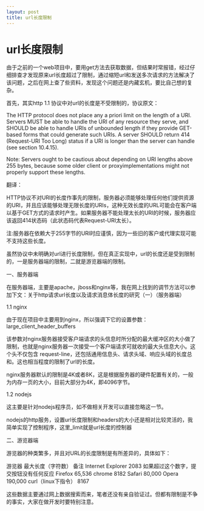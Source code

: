 ```yaml
---
layout: post
title: url长度限制
---
```

    
# url长度限制

由于之前的一个web项目中，要用get方法去获取数据，但结果时常报错，经过仔细排查才发现原来url长度超过了限制，通过缩短url和发送多次请求的方法解决了该问题，之后在网上查了些资料，发现这个问题还是内藏玄机，要比自己想的复杂。

首先，其实http 1.1 协议中对url的长度是不受限制的，协议原文：

The HTTP protocol does not place any a priori limit on the length of a URI. Servers MUST be able to handle the URI of any resource they serve, and SHOULD be able to handle URIs of unbounded length if they provide GET-based forms that could generate such URIs. A server SHOULD return 414 (Request-URI Too Long) status if a URI is longer than the server can handle (see section 10.4.15).

Note: Servers ought to be cautious about depending on URI lengths above 255 bytes, because some older client or proxyimplementations might not properly support these lengths.

翻译：

HTTP协议不对URI的长度作事先的限制，服务器必须能够处理任何他们提供资源的URI，并且应该能够处理无限长度的URIs，这种无效长度的URL可能会在客户端以基于GET方式的请求时产生。如果服务器不能处理太长的URI的时候，服务器应该返回414状态码（此状态码代表Request-URI太长）。

注:服务器在依赖大于255字节的URI时应谨慎，因为一些旧的客户或代理实现可能不支持这些长度。

虽然协议中未明确对url进行长度限制，但在真正实现中，url的长度还是受到限制的，一是服务器端的限制，二就是游览器端的限制。

一、服务器端

在服务器端，主要是apache，jboss和nginx等，我在网上找到的调节方法可以参加下文：关于http请求url长度以及请求消息体长度的研究（一）（服务器端）

1.1 nginx

由于现在项目中主要用到nginx，所以强调下它的设置参数：large_client_header_buffers

该参数对nginx服务器接受客户端请求的头信息时所分配的最大缓冲区的大小做了限制，也就是nginx服务器一次接受一个客户端请求可就收的最大头信息大小。这个头不仅包含 request-line，还包括通用信息头、请求头域、响应头域的长度总和。这也相当程度的限制了url的长度。

nginx服务器默认的限制是4K或者8K，这是根据服务器的硬件配置有关的，一般为内存一页的大小，目前大部分为4K，即4096字节。



1.2 nodejs

这主要是针对nodejs程序员，如不做相关开发可以直接忽略这一节。

nodejs的http服务，设置url长度限制和headers的大小还是相对比较灵活的，我简单实现了控制程序，这里_limit就是url长度的控制器

二、游览器端

游览器的种类繁多，并且对URL的长度限制是有所差异的，具体如下：

游览器	最大长度（字符数）          	备注
Internet Explorer  	2083     	如果超过这个数字，提交按钮没有任何反应
Firefox	65,536
chrome	8182
Safari 	80,000
Opera	190,000
curl（linux下指令）	8167


这些数据主要通过网上数据搜索而来，笔者还没有亲自验证过。但都有限制是不争的事实，大家在做开发时要特别注意。


